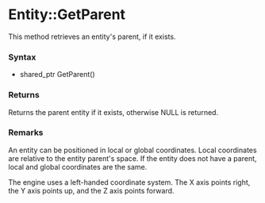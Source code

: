# Entity::GetParent
This method retrieves an entity's parent, if it exists.

### Syntax
* shared_ptr<Entity> GetParent()

### Returns
Returns the parent entity if it exists, otherwise NULL is returned.

### Remarks
An entity can be positioned in local or global coordinates. Local coordinates are relative to the entity parent's space. If the entity does not have a parent, local and global coordinates are the same.

The engine uses a left-handed coordinate system. The X axis points right, the Y axis points up, and the Z axis points forward.
